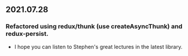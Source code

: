 ## 2021.07.28 

### Refactored using redux/thunk (use createAsyncThunk) and redux-persist.

- I hope you can listen to Stephen's great lectures in the latest library.


